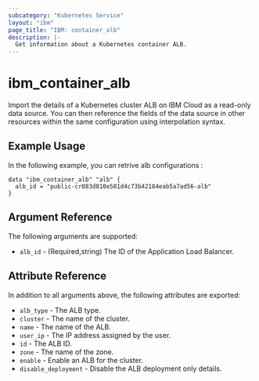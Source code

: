 ```yaml
---
subcategory: "Kubernetes Service"
layout: "ibm"
page_title: "IBM: container_alb"
description: |-
  Get information about a Kubernetes container ALB.
---
```


# ibm\_container_alb

Import the details of a Kubernetes cluster ALB on IBM Cloud as a read-only data source. You can then reference the fields of the data source in other resources within the same configuration using interpolation syntax.

## Example Usage

In the following example, you can retrive alb configurations :

```hcl
data "ibm_container_alb" "alb" {
  alb_id = "public-cr083d810e501d4c73b42184eab5a7ad56-alb"
}

```

## Argument Reference

The following arguments are supported:

* `alb_id` - (Required,string) The ID of the Application Load Balancer.

## Attribute Reference

In addition to all arguments above, the following attributes are exported:

* `alb_type` - The ALB type.
* `cluster` - The name of the cluster.
* `name` - The name of the ALB.
* `user_ip` - The IP address assigned by the user.
* `id` - The ALB ID.
* `zone` - The name of the zone.
* `enable` -  Enable an ALB for the cluster.
* `disable_deployment` -  Disable the ALB deployment only details.